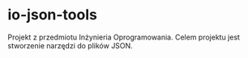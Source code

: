 # io-json-tools
Projekt z przedmiotu Inżynieria Oprogramowania. Celem projektu jest stworzenie narzędzi do plików JSON.
